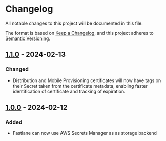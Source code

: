 # Changelog

All notable changes to this project will be documented in this file.

The format is based on [Keep a Changelog](https://keepachangelog.com/en/1.0.0/), and this project
adheres to [Semantic Versioning](https://semver.org/spec/v2.0.0.html).

## [1.1.0] - 2024-02-13

### Changed

- Distribution and Mobile Provisioning certificates will now have tags on their Secret taken from
  the certificate metadata, enabling faster identification of certificate and tracking of
  expiration.

## [1.0.0] - 2024-02-12

### Added

- Fastlane can now use AWS Secrets Manager as as storage backend

[1.1.0]: https://github.com/klarna-incubator/TODO/compare/v1.0.0...v1.1.0
[1.0.0]: https://github.com/klarna-incubator/TODO/releases/tag/v1.0.0
